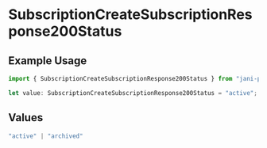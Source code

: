 # SubscriptionCreateSubscriptionResponse200Status

## Example Usage

```typescript
import { SubscriptionCreateSubscriptionResponse200Status } from "jani-payments/models/operations";

let value: SubscriptionCreateSubscriptionResponse200Status = "active";
```

## Values

```typescript
"active" | "archived"
```